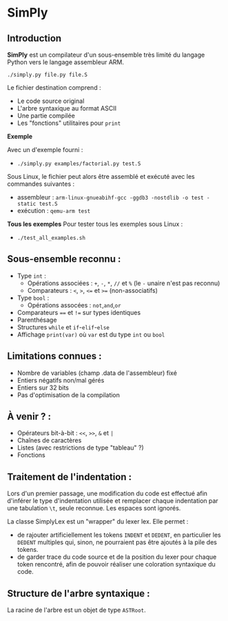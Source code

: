 # SimPly

## Introduction

**SimPly** est un compilateur d'un sous-ensemble très limité du langage Python vers le langage assembleur ARM.

`./simply.py file.py file.S`

Le fichier destination comprend :
* Le code source original
* L'arbre syntaxique au format ASCII
* Une partie compilée
* Les "fonctions" utilitaires pour `print`

**Exemple**

Avec un d'exemple fourni :
* `./simply.py examples/factorial.py test.S`

Sous Linux, le fichier peut alors être assemblé et exécuté avec les commandes
suivantes :
* assembleur : `arm-linux-gnueabihf-gcc -ggdb3 -nostdlib -o test -static test.S`
* exécution : `qemu-arm test`

**Tous les exemples**
Pour tester tous les exemples sous Linux :
* `./test_all_examples.sh`

## Sous-ensemble reconnu :

* Type `int` :
  * Opérations associées : `+`, `-`, `*`, `//` et `%` (le `-` unaire n'est pas reconnu)
  * Comparateurs : `<`, `>`, `<=` et `>=` (non-associatifs)
* Type `bool` :
  * Opérations assocées : `not`,`and`,`or`
* Comparateurs `==` et `!=` sur types identiques
* Parenthésage
* Structures `while` et `if`-`elif`-`else`
* Affichage `print(var)` où `var` est du type `int` ou `bool`

## Limitations connues :

* Nombre de variables (champ .data de l'assembleur) fixé
* Entiers négatifs non/mal gérés
* Entiers sur 32 bits
* Pas d'optimisation de la compilation

## À venir ? :

* Opérateurs bit-à-bit : `<<`, `>>`, `&` et `|`
* Chaînes de caractères
* Listes (avec restrictions de type "tableau" ?)
* Fonctions

## Traitement de l'indentation :

Lors d'un premier passage, une modification du code est effectué afin d'inférer le type d'indentation utilisée et remplacer chaque indentation par une tabulation `\t`, seule reconnue. Les espaces sont ignorés.

La classe SimplyLex est un "wrapper" du lexer lex. Elle permet :
* de rajouter artificiellement les tokens `INDENT` et `DEDENT`, en particulier les `DEDENT` multiples qui, sinon, ne pourraient pas être ajoutés à la pile des tokens.
* de garder trace du code source et de la position du lexer pour chaque token rencontré, afin de pouvoir réaliser une coloration syntaxique du code.

## Structure de l'arbre syntaxique :

La racine de l'arbre est un objet de type `ASTRoot`.
